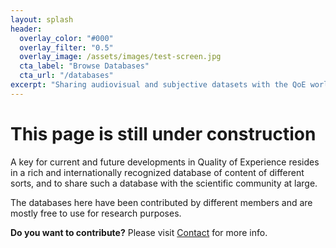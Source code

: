 ```yaml
---
layout: splash
header:
  overlay_color: "#000"
  overlay_filter: "0.5"
  overlay_image: /assets/images/test-screen.jpg
  cta_label: "Browse Databases"
  cta_url: "/databases"
excerpt: "Sharing audiovisual and subjective datasets with the QoE world"
---
```


# This page is still under construction

A key for current and future developments in Quality of Experience resides
in a rich and internationally recognized database of content of different
sorts, and to share such a database with the scientific community at large.

The databases here have been contributed by different members and are mostly free to use for research purposes.

 **Do you want to contribute?** Please visit [Contact](contact) for more info.
